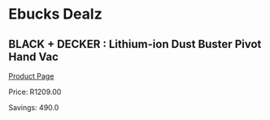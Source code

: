 
# Ebucks Dealz
## BLACK + DECKER : Lithium-ion Dust Buster Pivot Hand Vac
[Product Page](https://www.ebucks.com/web/shop/productSelected.do?prodId=1158872105&catId=704984897)

Price: R1209.00

Savings: 490.0


	